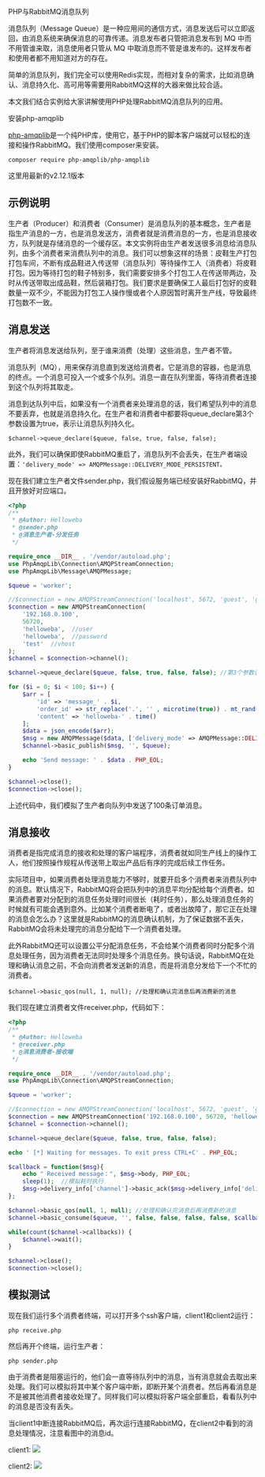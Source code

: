 PHP与RabbitMQ消息队列

消息队列（Message Queue）是一种应用间的通信方式，消息发送后可以立即返回，由消息系统来确保消息的可靠传递。消息发布者只管把消息发布到 MQ 中而不用管谁来取，消息使用者只管从 MQ 中取消息而不管是谁发布的。这样发布者和使用者都不用知道对方的存在。

简单的消息队列，我们完全可以使用Redis实现，而相对复杂的需求，比如消息确认、消息持久化、高可用等需要用RabbitMQ这样的大器来做比较合适。

本文我们结合实例给大家讲解使用PHP处理RabbitMQ消息队列的应用。

安装php-amqplib

[php-amqplib](https://github.com/php-amqplib/php-amqplib)是一个纯PHP库，使用它，基于PHP的脚本客户端就可以轻松的连接和操作RabbitMQ。我们使用composer来安装。

`composer require php-amqplib/php-amqplib`

这里用最新的v2.12.1版本

## 示例说明
生产者（Producer）和消费者（Consumer）是消息队列的基本概念，生产者是指生产消息的一方，也是消息发送方，消费者就是消费消息的一方，也是消息接收方，队列就是存储消息的一个缓存区。本文实例将由生产者发送很多消息给消息队列，由多个消费者来消费队列中的消息。我们可以想象这样的场景：皮鞋生产打包打包车间，不断有成品鞋进入传送带（消息队列）等待操作工人（消费者）将皮鞋打包。因为等待打包的鞋子特别多，我们需要安排多个打包工人在传送带两边，及时从传送带取出成品鞋，然后装箱打包。我们要求是要确保工人最后打包好的皮鞋数量一双不少，不能因为打包工人操作慢或者个人原因暂时离开生产线，导致最终打包数不一致。

## 消息发送

生产者将消息发送给队列，至于谁来消费（处理）这些消息，生产者不管。

消息队列（MQ），用来保存消息直到发送给消费者。它是消息的容器，也是消息的终点。一个消息可投入一个或多个队列。消息一直在队列里面，等待消费者连接到这个队列将其取走。

消息到达队列中后，如果没有一个消费者来处理消息的话，我们希望队列中的消息不要丢弃，也就是消息持久化。在生产者和消费者中都要将queue_declare第3个参数设置为true，表示让消息队列持久化。

`$channel->queue_declare($queue, false, true, false, false); `


此外，我们可以确保即使RabbitMQ重启了，消息队列不会丢失，在生产者端设置：`'delivery_mode' => AMQPMessage::DELIVERY_MODE_PERSISTENT。`

现在我们建立生产者文件sender.php，我们假设服务端已经安装好RabbitMQ，并且开放好对应端口。

```php
<?php
/**
 * @Author: Helloweba
 * @sender.php
 * @消息生产者-分发任务
 */

require_once __DIR__ . '/vendor/autoload.php';
use PhpAmqpLib\Connection\AMQPStreamConnection;
use PhpAmqpLib\Message\AMQPMessage;

$queue = 'worker';

//$connection = new AMQPStreamConnection('localhost', 5672, 'guest', 'guest');
$connection = new AMQPStreamConnection(
    '192.168.0.100', 
    56720, 
    'helloweba',  //user
    'helloweba',  //password
    'test'  //vhost
);
$channel = $connection->channel();

$channel->queue_declare($queue, false, true, false, false); //第3个参数设置为true，表示让消息队列持久化

for ($i = 0; $i < 100; $i++) { 
    $arr = [
        'id' => 'message_' . $i,
        'order_id' => str_replace('.', '' , microtime(true)) . mt_rand(10, 99) . $i,
        'content' => 'helloweba-' . time()
    ];
    $data = json_encode($arr);
    $msg = new AMQPMessage($data, ['delivery_mode' => AMQPMessage::DELIVERY_MODE_PERSISTENT]); ////设置rabbitmq重启后也不会丢失队列，或者设置为'delivery_mode' => 2
    $channel->basic_publish($msg, '', $queue);

    echo 'Send message: ' . $data . PHP_EOL;
}

$channel->close();
$connection->close();
```

上述代码中，我们模拟了生产者向队列中发送了100条订单消息。

## 消息接收

消费者是指完成消息的接收和处理的客户端程序，消费者就如同生产线上的操作工人，他们按照操作规程从传送带上取出产品后有序的完成后续工作任务。

实际项目中，如果消费者处理消息能力不够时，就要开启多个消费者来消费队列中的消息。默认情况下，RabbitMQ将会把队列中的消息平均分配给每个消费者。如果消费者要对分配到的消息任务处理时间很长（耗时任务），那么处理消息任务的时候就有可能会遇到意外。比如某个消费者断电了，或者出故障了，那它正在处理的消息会怎么办？这里就是RabbitMQ的消息确认机制，为了保证数据不丢失，RabbitMQ会将未处理完的消息分配给下一个消费者处理。

此外RabbitMQ还可以设置公平分配消息任务，不会给某个消费者同时分配多个消息处理任务，因为消费者无法同时处理多个消息任务。换句话说，RabbitMQ在处理和确认消息之前，不会向消费者发送新的消息，而是将消息分发给下一个不忙的消费者。

`$channel->basic_qos(null, 1, null); //处理和确认完消息后再消费新的消息`

我们现在建立消费者文件receiver.php，代码如下：

```php
<?php
/**
 * @Author: Helloweba
 * @receiver.php
 * @消息消费者-接收端
 */

require_once __DIR__ . '/vendor/autoload.php';
use PhpAmqpLib\Connection\AMQPStreamConnection;

$queue = 'worker';

//$connection = new AMQPStreamConnection('localhost', 5672, 'guest', 'guest');
$connection = new AMQPStreamConnection('192.168.0.100', 56720, 'helloweba', 'helloweba', 'test');
$channel = $connection->channel();

$channel->queue_declare($queue, false, true, false, false);

echo ' [*] Waiting for messages. To exit press CTRL+C' . PHP_EOL;

$callback = function($msg){
    echo " Received message：", $msg->body, PHP_EOL;
    sleep(1);  //模拟耗时执行
    $msg->delivery_info['channel']->basic_ack($msg->delivery_info['delivery_tag']);
};

$channel->basic_qos(null, 1, null); //处理和确认完消息后再消费新的消息
$channel->basic_consume($queue, '', false, false, false, false, $callback); //第4个参数值为false表示启用消息确认

while(count($channel->callbacks)) {
    $channel->wait();
}

$channel->close();
$connection->close();
```

## 模拟测试

现在我们运行多个消费者终端，可以打开多个ssh客户端，client1和client2运行：

`php receive.php`

然后再开个终端，运行生产者：

`php sender.php`

由于消费者是阻塞运行的，他们会一直等待队列中的消息，当有消息就会去取出来处理。我们可以模拟将其中某个客户端中断，即断开某个消费者。然后再看消息是不是被其他消费者接收处理了。同样我们可以模拟将客户端全部重启，看看队列中的消息是否没有丢失。

当client1中断连接RabbitMQ后，再次运行连接RabbitMQ，在client2中看到的消息处理情况，注意看图中的消息id。

client1:
![](https://pek3b.qingstor.com/hexo-blog/hexo-blog/20210315185224.png)

client2:
![](https://pek3b.qingstor.com/hexo-blog/hexo-blog/20210315185326.png)


